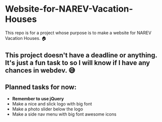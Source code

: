 # Website-for-NAREV-Vacation-Houses
This repo is for a project whose purpose is to make a website for NAREV Vacation Houses. :house:

**This project doesn't have a deadline or anything.** It's just a fun task to so I will know if I have any chances in webdev. :sweat_smile:
---
## Planned tasks for now:
- **Remember to use jQuery**
- Make a nice and slick logo with big font
- Make a photo slider below the logo
- Make a side nav menu with big font awesome icons